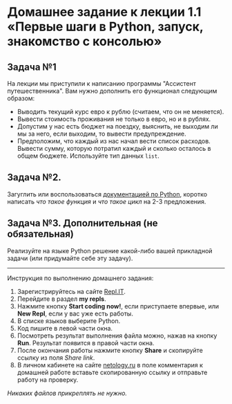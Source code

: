 # Домашнее задание к лекции 1.1 «Первые шаги в Python, запуск, знакомство с консолью»

## Задача №1
На лекции мы приступили к написанию программы "Ассистент путешественника". Вам нужно дополнить его функционал следующим образом:

* Выводить текущий курс евро к рублю (считаем, что он не меняется).
* Вывести стоимость проживания не только в евро, но и в рублях.
* Допустим у нас есть бюджет на поездку, выяснить, не выходим ли мы за него, если выходим, то вывести предупреждение.
* Предположим, что каждый из нас начал вести список расходов. Вывести сумму, которую потратил каждый и сколько осталось в общем бюджете. Используйте тип данных `list`.

## Задача №2.
Загуглить или воспользоваться [документацией по Python](https://docs.python.org/3/library/functions.html#func-list), коротко написать *что такое функция* и *что такое цикл* на 2-3 предложения.

## Задача №3. Дополнительная (не обязательная)
Реализуйте на языке Python решение какой-либо вашей прикладной задачи (или придумайте себе эту задачу).

---
Инструкция по выполнению домашнего задания:

1. Зарегистрируйтесь на сайте [Repl.IT](https://repl.it/).
2. Перейдите в раздел **my repls**.
3. Нажмите кнопку **Start coding now!**, если приступаете впервые, или **New Repl**, если у вас уже есть работы.
4. В списке языков выберите Python.
5. Код пишите в левой части окна.
6. Посмотреть результат выполнения файла можно, нажав на кнопку **Run**. Результат появится в правой части окна.
7. После окончания работы нажмите кнопку **Share** и скопируйте ссылку из поля *Share link*.
8. В личном кабинете на сайте [netology.ru](http://netology.ru/) в поле комментария к домашней работе вставьте скопированную ссылку и отправьте работу на проверку.

*Никаких файлов прикреплять не нужно.*